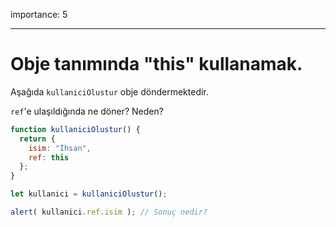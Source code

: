 importance: 5

---

# Obje tanımında "this" kullanamak.

Aşağıda `kullaniciOlustur` obje döndermektedir.

`ref`'e ulaşıldığında ne döner? Neden?

```js
function kullaniciOlustur() {
  return {
    isim: "İhsan",
    ref: this
  };
}

let kullanici = kullaniciOlustur();

alert( kullanici.ref.isim ); // Sonuç nedir?
```
